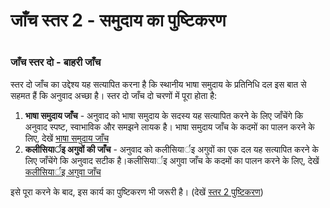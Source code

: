 # जाँच स्तर 2 - समुदाय का पुष्टिकरण

 #

### जाँच स्तर दो - बाहरी जाँच

स्तर दो जाँच का उद्देश्य यह सत्यापित करना है कि स्थानीय भाषा समुदाय के प्रतिनिधि दल इस बात से सहमत हैं कि अनुवाद अच्छा है। स्तर दो जाँच दो चरणों में पूरा होता है:

1. **भाषा समुदाय जाँच** - अनुवाद को भाषा समुदाय के सदस्य यह सत्यापित करने के लिए जाँचेंगे कि अनुवाद स्पष्ट, स्वाभाविक और समझने लायक है। भाषा समुदाय जाँच के कदमों का पालन करने के लिए, देखें [भाषा समुदाय जाँच](../language-community-check/01.md)
1. **कलीसियार्इ अगुवों की जाँच** - अनुवाद को कलीसियार्इ अगुवों का एक दल यह सत्यापित करने के लिए जाँचेंगे कि अनुवाद सटीक है।कलीसियार्इ अगुवा जाँच के कदमों का पालन करने के लिए, देखें [कलीसियार्इ अगुवा जाँच](../church-leader-check/01.md)

इसे पूरा करने के बाद, इस कार्य का पुष्टिकरण भी जरूरी है। (देखें [स्तर 2 पुष्टिकरण](../good/01.md))

